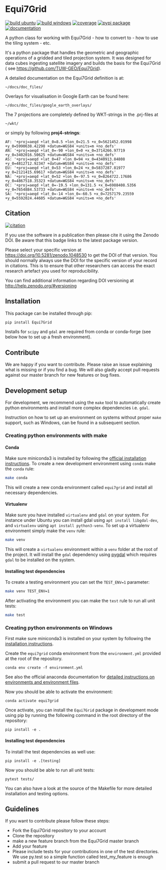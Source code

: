 # Equi7Grid

[![build ubuntu](https://github.com/TUW-GEO/Equi7Grid/workflows/ubuntu/badge.svg)](https://github.com/TUW-GEO/Equi7Grid/actions/workflows/ubuntu.yml)
[![build windows](https://github.com/TUW-GEO/Equi7Grid/workflows/windows/badge.svg)](https://github.com/TUW-GEO/Equi7Grid/actions/workflows/windows.yml)
[![coverage](https://coveralls.io/repos/github/TUW-GEO/Equi7Grid/badge.svg?branch=master)](https://coveralls.io/github/TUW-GEO/Equi7Grid?branch=master)
[![pypi package](https://badge.fury.io/py/Equi7Grid.svg)](https://badge.fury.io/py/Equi7Grid)
[![documentation](https://readthedocs.org/projects/equi7grid/badge/?version=latest)](https://equi7grid.readthedocs.io/)

A python class for working with Equi7Grid - how to convert to - how to use the tiling system - etc.

It's a python package that handles the geometric and geographic operations of a gridded and tiled projection system.
It was designed for data cubes ingesting satellite imagery and builds the basis for the Equi7Grid (
see https://github.com/TUW-GEO/Equi7Grid).

A detailed documentation on the Equi7Grid definition is at:

`~/docs/doc_files/`

Overlays for visualisation in Google Earth can be found here:

`~/docs/doc_files/google_earth_overlays/`

The 7 projections are completely defined by WKT-strings in the .prj-files at

`~/wkt/`

or simply by following **proj4-strings**:

```
AF: '+proj=aeqd +lat_0=8.5 +lon_0=21.5 +x_0=5621452.01998 +y_0=5990638.42298 +datum=WGS84 +units=m +no_defs'
AN: '+proj=aeqd +lat_0=-90 +lon_0=0 +x_0=3714266.97719 +y_0=3402016.50625 +datum=WGS84 +units=m +no_defs'
AS: '+proj=aeqd +lat_0=47 +lon_0=94 +x_0=4340913.84808 +y_0=4812712.92347 +datum=WGS84 +units=m +no_defs'
EU: '+proj=aeqd +lat_0=53 +lon_0=24 +x_0=5837287.81977 +y_0=2121415.69617 +datum=WGS84 +units=m +no_defs'
NA: '+proj=aeqd +lat_0=52 +lon_0=-97.5 +x_0=8264722.17686 +y_0=4867518.35323 +datum=WGS84 +units=m +no_defs'
OC: '+proj=aeqd +lat_0=-19.5 +lon_0=131.5 +x_0=6988408.5356 +y_0=7654884.53733 +datum=WGS84 +units=m +no_defs'
SA: '+proj=aeqd +lat_0=-14 +lon_0=-60.5 +x_0=7257179.23559 +y_0=5592024.44605 +datum=WGS84 +units=m +no_defs'
```

## Citation

[![citation](https://zenodo.org/badge/DOI/10.5281/zenodo.1048530.svg)](https://doi.org/10.5281/zenodo.1048530)

If you use the software in a publication then please cite it using the Zenodo DOI.
Be aware that this badge links to the latest package version.

Please select your specific version at https://doi.org/10.5281/zenodo.1048530 to get the DOI of that version.
You should normally always use the DOI for the specific version of your record in citations.
This is to ensure that other researchers can access the exact research artefact you used for reproducibility.

You can find additional information regarding DOI versioning at http://help.zenodo.org/#versioning

## Installation

This package can be installed through pip:

```bash
pip install Equi7Grid
```

Installs for `scipy` and `gdal` are required from conda or conda-forge (see below how to set up a fresh environment).

## Contribute

We are happy if you want to contribute. Please raise an issue explaining what
is missing or if you find a bug. We will also gladly accept pull requests
against our master branch for new features or bug fixes.

## Development setup

For development, we recommend using the `make` tool to automatically create python environments and install more complex
dependencies i.e. `gdal`.

Instruction on how to set up an environment on systems without proper `make` support, such as Windows, can be found in a
subsequent section.

### Creating python environments with make

#### Conda

Make sure miniconda3 is installed by following
the [official installation instructions](https://conda.io/projects/conda/en/stable/user-guide/install/index.html>).
To create a new development environment using `conda` make the `conda` rule:

```bash
make conda
```

This will create a new conda environment called `equi7grid` and install all necessary dependencies.

#### Virtualenv

Make sure you have installed `virtualenv` and `gdal` on your system.
For instance under Ubuntu you can install gdal using ``apt install libgdal-dev``, and `virtualenv`
using ``apt install python3-venv``.
To set up a virtualenv environment simply make the `venv` rule:

```bash
make venv
```

This will create a `virtualenv` environment within a `venv` folder at the root of the project.
It will install the `gdal` dependency using [pygdal](https://pypi.org/project/pygdal/) which requires `gdal` to be
installed on the system.

#### Installing test dependencies

To create a testing environment you can set the `TEST_ENV=1` parameter:

```bash
make venv TEST_ENV=1
```

After activating the environment you can make the `test` rule to run all unit tests:

```bash
make test
```

### Creating python environments on Windows

First make sure miniconda3 is installed on your system by following
the [installation instructions](https://conda.io/projects/conda/en/stable/user-guide/install/index.html>).

Create the `equi7grid` conda environment from the `environment.yml` provided at the root of the repository.

```
conda env create -f environment.yml
```

See also the official anaconda documentation
for [detailed instructions on environments and environment files](https://conda.io/projects/conda/en/latest/user-guide/tasks/manage-environments.html>).

Now you should be able to activate the environment:

```
conda activate equi7grid
```

Once activate, you can install the `Equi7Grid` package in development mode using pip by running the following command in
the root directory of the repository:

```
pip install -e .
```

#### Installing test dependencies

To install the test dependencies as well use:

```
pip install -e .[testing]
```

Now you should be able to run all unit tests:

```
pytest tests/
```

You can also have a look at the source of the Makefile for more detailed installation and testing options.

## Guidelines

If you want to contribute please follow these steps:

- Fork the Equi7Grid repository to your account
- Clone the repository
- make a new feature branch from the Equi7Grid master branch
- Add your feature
- Please include tests for your contributions in one of the test directories.
  We use py.test so a simple function called test_my_feature is enough
- submit a pull request to our master branch

